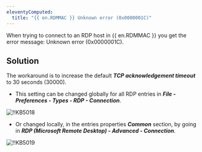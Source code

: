 ```yaml
---
eleventyComputed:
  title: "{{ en.RDMMAC }} Unknown error (0x0000001C)"
---
```

When trying to connect to an RDP host in {{ en.RDMMAC }} you get the error message: Unknown error (0x0000001C).
## Solution
The workaround is to increase the default ***TCP acknowledgement timeout*** to 30 seconds (30000).

* This setting can be changed globally for all RDP entries in ***File - Preferences - Types - RDP - Connection***.

![!!KB5018](https://cdnweb.devolutions.net/docs/docs_en_kb_KB5018.png)

* Or changed locally, in the entries properties ***Common*** section, by going in ***RDP (Microsoft Remote Desktop) - Advanced - Connection***.

![!!KB5019](https://cdnweb.devolutions.net/docs/docs_en_kb_KB5019.png)
